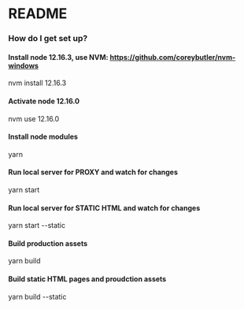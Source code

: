 # README

### How do I get set up?

#### Install node 12.16.3, use NVM: https://github.com/coreybutler/nvm-windows

nvm install 12.16.3

#### Activate node 12.16.0

nvm use 12.16.0

#### Install node modules

yarn

#### Run local server for PROXY and watch for changes

yarn start

#### Run local server for STATIC HTML and watch for changes

yarn start --static

#### Build production assets

yarn build

#### Build static HTML pages and proudction assets

yarn build --static
